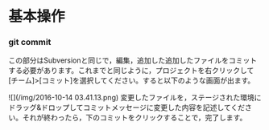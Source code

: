 # 基本操作

### git commit

この部分はSubversionと同じで，編集，追加した追加したファイルをコミットする必要があります。これまでと同じように，プロジェクトを右クリックして\[チーム\]&gt;\[コミット\]を選択してください。すると以下のような画面が出ます。

![](/img/2016-10-14 03.41.13.png)
変更したファイルを，ステージされた環境にドラッグ&ドロップしてコミットメッセージに変更した内容を記述してください。それが終わったら，下のコミットをクリックすることで，完了します。

